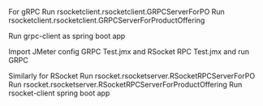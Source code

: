 For gRPC
Run rsocketclient.rsocketclient.GRPCServerForPO
Run rsocketclient.rsocketclient.GRPCServerForProductOffering

Run grpc-client as spring boot app

Import JMeter config GRPC Test.jmx and RSocket RPC Test.jmx
and run GRPC

Similarly for RSocket
Run rsocket.rsocketserver.RSocketRPCServerForPO
Run rsocket.rsocketserver.RSocketRPCServerForProductOffering
Run rsocket-client spring boot app